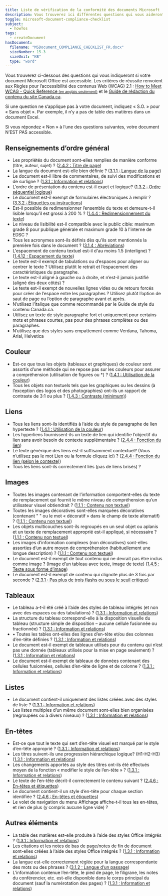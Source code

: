 ```yaml
---
title: Liste de vérification de la conformité des documents Microsoft
description: Vous trouverez ici différentes questions qui vous aideront à savoir si votre document Word est accessible ou non.
toggle: microsoft-document-compliance-checklist
subject:
  - howTos
tags:
  - createDocument
hasDocument:
  filename: "MSDocument_COMPLIANCE_CHECKLIST_FR.docx"
  sizeNumber: 15.3
  sizeUnit: "KB"
  type: "word"
---
```


Vous trouverez ci-dessous des questions qui vous indiqueront si votre document Microsoft Office est accessible. Les critères de réussite renvoient aux Règles pour l’accessibilité des contenus Web (<abbr>WCAG</abbr>) 2.1 : <a href="http://www.w3.org/WAI/WCAG21/quickref/">How to Meet WCAG - Quick Reference<small> (en anglais seulement)</small></a> et le [Guide de rédaction du contenu du site Canada.ca](https://conception.canada.ca/guide-redaction/).

Si une question ne s’applique pas à votre document, indiquez « S.O. » pour « Sans objet ». Par exemple, il n’y a pas de table des matières dans un document Excel.

Si vous répondez « Non » à l’une des questions suivantes, votre document N’EST PAS accessible.

## Renseignements d’ordre général

<ul class="list-unstyled mrgn-tp-lg mrgn-lft-lg">
<li class="mrgn-bttm-md"><span class="far fa-square mrgn-rght-md" aria-hidden="true"></span>Les propriétés du document sont-elles remplies de manière conforme (titre, auteur, sujet) ? (<a href="https://www.w3.org/Translations/WCAG21-fr/#page-titled">2.4.2 : Titre de page</a>)</li>
<li class="mrgn-bttm-md"><span class="far fa-square mrgn-rght-md" aria-hidden="true"></span>La langue du document est-elle bien définie ? (<a href="https://www.w3.org/Translations/WCAG21-fr/#language-of-page">3.1.1 : Langue de la page</a>)</li>
<li class="mrgn-bttm-md"><span class="far fa-square mrgn-rght-md" aria-hidden="true"></span>Le document est-il libre de commentaires, de suivi des modifications et de surligne ? (<a href="https://www.w3.org/Translations/WCAG21-fr/#info-and-relationships">1.3.1 : Information et relations</a>)</li>
<li class="mrgn-bttm-md"><span class="far fa-square mrgn-rght-md" aria-hidden="true"></span>L’ordre de présentation du contenu est-il exact et logique? (<a href="https://www.w3.org/Translations/WCAG21-fr/#meaningful-sequence">1.3.2 : Ordre séquentiel logique</a>)</li>
<li class="mrgn-bttm-md"><span class="far fa-square mrgn-rght-md" aria-hidden="true"></span>Le document est-il exempt de formulaires électroniques à remplir ? (<a href="https://www.w3.org/Translations/WCAG21-fr/#labels-or-instructions">3.3.2 : Étiquettes ou instructions</a>)</li>
<li class="mrgn-bttm-md"><span class="far fa-square mrgn-rght-md" aria-hidden="true"></span>Est-il possible de redimensionner l’ensemble du texte et demeure-t-il lisible lorsqu’il est grossi à 200 % ? (<a href="https://www.w3.org/Translations/WCAG21-fr/#resize-text">1.4.4 : Redimensionnement du texte</a>)</li>
<li class="mrgn-bttm-md"><span class="far fa-square mrgn-rght-md" aria-hidden="true"></span>Le niveau de lisibilité est-il compatible avec le public cible: maximum grade 8 pour publique générale et maximum grade 10 à l'interne de EDSC ?</li>
<li class="mrgn-bttm-md"><span class="far fa-square mrgn-rght-md" aria-hidden="true"></span>Tous les acronymes sont-ils définis dès qu’ils sont mentionnés la première fois dans le document ? (<a href="https://www.w3.org/Translations/WCAG21-fr/#abbreviations">3.1.4 : Abréviations</a>)</li>
<li class="mrgn-bttm-md"><span class="far fa-square mrgn-rght-md" aria-hidden="true"></span>L'espacement de contenu textuel est-il d'au moins 1.5 (interligne) ? (<a href="https://www.w3.org/Translations/WCAG21-fr/#text-spacing">1.4.12 : Espacement du texte</a>)</li>
<li class="mrgn-bttm-md"><span class="far fa-square mrgn-rght-md" aria-hidden="true"></span>Le texte est-il exempt de tabulations ou d’espaces pour aligner ou centrer le texte ? Utilisez plutôt le retrait et l’espacement des caractéristiques du paragraphe.</li>
<li class="mrgn-bttm-md"><span class="far fa-square mrgn-rght-md" aria-hidden="true"></span>Le texte est-il aligné à gauche ou à droite, et n’est-il jamais justifié (aligné des deux côtés) ?</li>
<li class="mrgn-bttm-md"><span class="far fa-square mrgn-rght-md" aria-hidden="true"></span>Le texte est-il exempt de nouvelles lignes vides ou de retours forcés pour créer de l’espace entre les paragraphes ? Utilisez plutôt l’option de saut de page ou l’option de paragraphe avant et après.</li>
<li class="mrgn-bttm-md"><span class="far fa-square mrgn-rght-md" aria-hidden="true"></span>N’utilisez l’italique que comme recommandé par le Guide de style du contenu Canada.ca.</li>
<li class="mrgn-bttm-md"><span class="far fa-square mrgn-rght-md" aria-hidden="true"></span>Utilisez un texte de style paragraphe fort et uniquement pour certains mots et phrases courtes, pas pour des phrases complètes ou des paragraphes.</li>
<li class="mrgn-bttm-md"><span class="far fa-square mrgn-rght-md" aria-hidden="true"></span>N’utilisez que des styles sans empattement comme Verdana, Tahoma, Arial, Helvetica</li>
</ul>

## Couleur

<ul class="list-unstyled mrgn-tp-lg mrgn-lft-lg">
<li class="mrgn-bttm-md"><span class="far fa-square mrgn-rght-md" aria-hidden="true"></span>Est-ce que tous les objets (tableaux et graphiques) de couleur sont assortis d’une méthode qui ne repose pas sur les couleurs pour assurer a compréhension (utilisation de figures ou *) ? (<a href="https://www.w3.org/Translations/WCAG21-fr/#use-of-color">1.4.1 : Utilisation de la couleur</a>)</li>
<li class="mrgn-bttm-md"><span class="far fa-square mrgn-rght-md" aria-hidden="true"></span>Tous les objets non textuels tels que les graphiques ou les dessins (à l’exception des logos et des photographies) ont-ils un rapport de contraste de 3:1 ou plus ? (<a href="https://www.w3.org/Translations/WCAG21-fr/#contrast-minimum">1.4.3 : Contraste (minimum)</a>)</li>
</ul>

## Liens

<ul class="list-unstyled mrgn-tp-lg mrgn-lft-lg">
<li class="mrgn-bttm-md"><span class="far fa-square mrgn-rght-md" aria-hidden="true"></span>Tous les liens sont-ils identifiés à l’aide du style de paragraphe de lien hypertexte ? (<a href="https://www.w3.org/Translations/WCAG21-fr/#use-of-color">1.4.1 : Utilisation de la couleur</a>)</li>
<li class="mrgn-bttm-md"><span class="far fa-square mrgn-rght-md" aria-hidden="true"></span>Les hyperliens fournissent-ils un texte de lien qui identifie l’objectif du lien sans avoir besoin de contexte supplémentaire ? (<a href="https://www.w3.org/Translations/WCAG21-fr/#link-purpose-in-context">2.4.4 : Fonction du lien</a>)</li>
<li class="mrgn-bttm-md"><span class="far fa-square mrgn-rght-md" aria-hidden="true"></span>Le texte générique des liens est-il suffisamment contextuel? (Vous n’utilisez pas le mot Lien ou la formule cliquez ici) ? (<a href="https://www.w3.org/Translations/WCAG21-fr/#link-purpose-in-context">2.4.4 : Fonction du lien (selon le contexte)</a>)</li>
<li class="mrgn-bttm-md"><span class="far fa-square mrgn-rght-md" aria-hidden="true"></span>Tous les liens sont-ils correctement liés (pas de liens brisés) ?</li>
</ul>

## Images

<ul class="list-unstyled mrgn-tp-lg mrgn-lft-lg">
<li class="mrgn-bttm-md"><span class="far fa-square mrgn-rght-md" aria-hidden="true"></span>Toutes les images contenant de l’information comportent-elles du texte de remplacement qui fournit le même niveau de compréhension qu’un utilisateur visuel obtiendrait ? (<a href="https://www.w3.org/Translations/WCAG21-fr/#non-text-content">1.1.1 : Contenu non textuel</a>)</li>
<li class="mrgn-bttm-md"><span class="far fa-square mrgn-rght-md" aria-hidden="true"></span>Toutes les images décoratives sont-elles marquées décoratives (contenant " " ou le mot « décoratif » dans le champ de texte alternatif) ? (<a href="https://www.w3.org/Translations/WCAG21-fr/#non-text-content">1.1.1 : Contenu non textuel</a>)</li>
<li class="mrgn-bttm-md"><span class="far fa-square mrgn-rght-md" aria-hidden="true"></span>Les objets multicouches sont-ils regroupés en un seul objet ou aplanis et un texte de remplacement approprié est-il appliqué, si nécessaire ? (<a href="https://www.w3.org/Translations/WCAG21-fr/#non-text-content">1.1.1 : Contenu non textuel</a>)</li>
<li class="mrgn-bttm-md"><span class="far fa-square mrgn-rght-md" aria-hidden="true"></span>Les images d’information complexes (non décoratives) sont-elles assorties d’un autre moyen de compréhension (habituellement une longue description) ? (<a href="https://www.w3.org/Translations/WCAG21-fr/#non-text-content">1.1.1 : Contenu non textuel</a>)</li>
<li class="mrgn-bttm-md"><span class="far fa-square mrgn-rght-md" aria-hidden="true"></span>Le document est-il exempt de tout contenu qui ne devrait pas être inclus comme image ? (Image d’un tableau avec texte, image de texte) (<a href="https://www.w3.org/Translations/WCAG21-fr/#images-of-text">1.4.5 : Texte sous forme d’image</a>)</li>
<li class="mrgn-bttm-md"><span class="far fa-square mrgn-rght-md" aria-hidden="true"></span>Le document est-il exempt de contenu qui clignote plus de 3 fois par seconde ? (<a href="https://www.w3.org/Translations/WCAG21-fr/#three-flashes-or-below-threshold">2.3.1 : Pas plus de trois flashs ou sous le seuil critique</a>)</li>
</ul>

## Tableaux

<ul class="list-unstyled mrgn-tp-lg mrgn-lft-lg">
<li class="mrgn-bttm-md"><span class="far fa-square mrgn-rght-md" aria-hidden="true"></span>Le tableau a-t-il été créé à l’aide des styles de tableau intégrés (et non avec des espaces ou des tabulations) ? (<a href="https://www.w3.org/Translations/WCAG21-fr/#info-and-relationships">1.3.1 : Information et relations</a>)</li>
<li class="mrgn-bttm-md"><span class="far fa-square mrgn-rght-md" aria-hidden="true"></span>La structure du tableau correspond-elle à la disposition visuelle du tableau (structure simple de disposition – aucune cellule fusionnée ou fractionnée) ? (<a href="https://www.w3.org/Translations/WCAG21-fr/#info-and-relationships">1.3.1 : Information et relations</a>)</li>
<li class="mrgn-bttm-md"><span class="far fa-square mrgn-rght-md" aria-hidden="true"></span>•	Toutes les tables ont-elles des lignes d’en-tête et/ou des colonnes d’en-tête définies ? (<a href="https://www.w3.org/Translations/WCAG21-fr/#info-and-relationships">1.3.1 : Information et relations</a>)</li>
<li class="mrgn-bttm-md"><span class="far fa-square mrgn-rght-md" aria-hidden="true"></span>Le document est-il exempt de tableaux utilisés pour du contenu qui n’est pas une donnée (tableaux utilisés pour la mise en page seulement) ? (<a href="https://www.w3.org/Translations/WCAG21-fr/#info-and-relationships">1.3.1 : Information et relations</a>)</li>
<li class="mrgn-bttm-md"><span class="far fa-square mrgn-rght-md" aria-hidden="true"></span>Le document est-il exempt de tableaux de données contenant des cellules fusionnées, cellules d’en-tête de ligne et de colonne ? (<a href="https://www.w3.org/Translations/WCAG21-fr/#info-and-relationships">1.3.1 : Information et relations</a>)</li>
</ul>

## Listes

<ul class="list-unstyled mrgn-tp-lg mrgn-lft-lg">
<li class="mrgn-bttm-md"><span class="far fa-square mrgn-rght-md" aria-hidden="true"></span>Le document contient-il uniquement des listes créées avec des styles de liste ? (<a href="https://www.w3.org/Translations/WCAG21-fr/#info-and-relationships">1.3.1 : Information et relations</a>)</li>
<li class="mrgn-bttm-md"><span class="far fa-square mrgn-rght-md" aria-hidden="true"></span>Les listes multiples d’un même document sont-elles bien organisées (regroupées ou à divers niveaux) ? (<a href="https://www.w3.org/Translations/WCAG21-fr/#info-and-relationships">1.3.1 : Information et relations</a>)</li>
</ul>

## En-têtes

<ul class="list-unstyled mrgn-tp-lg mrgn-lft-lg">
<li class="mrgn-bttm-md"><span class="far fa-square mrgn-rght-md" aria-hidden="true"></span>Est-ce que tout le texte qui sert d’en-tête visuel est marqué par le style d’en-tête approprié ? (<a href="https://www.w3.org/Translations/WCAG21-fr/#info-and-relationships">1.3.1 : Information et relations</a>)</li>
<li class="mrgn-bttm-md"><span class="far fa-square mrgn-rght-md" aria-hidden="true"></span>Les titres suivent-ils une progression hiérarchique logique? (H1-H2-H3) (<a href="https://www.w3.org/Translations/WCAG21-fr/#info-and-relationships">1.3.1 : Information et relations</a>)</li>
<li class="mrgn-bttm-md"><span class="far fa-square mrgn-rght-md" aria-hidden="true"></span>Les changements apportés au style des titres ont-ils été effectués moyen de la fonction « modifier le style de l’en-tête » ? (<a href="https://www.w3.org/Translations/WCAG21-fr/#info-and-relationships">1.3.1 : Information et relations</a>)</li>
<li class="mrgn-bttm-md"><span class="far fa-square mrgn-rght-md" aria-hidden="true"></span>Le texte de l’en-tête décrit-il correctement le contenu suivant ? (<a href="https://www.w3.org/Translations/WCAG21-fr/#headings-and-labels">2.4.6 : En-têtes et étiquettes</a>)</li>
<li class="mrgn-bttm-md"><span class="far fa-square mrgn-rght-md" aria-hidden="true"></span>Le document contient-il un style d’en-tête pour chaque section identifiée ? (<a href="https://www.w3.org/Translations/WCAG21-fr/#headings-and-labels">2.4.6 : En-têtes et étiquettes</a>)</li>
<li class="mrgn-bttm-md"><span class="far fa-square mrgn-rght-md" aria-hidden="true"></span>Le volet de navigation du menu Affichage affiche-t-il tous les en-têtes, et rien de plus (y compris aucune ligne vide) ?</li>
</ul>
</ul>

## Autres éléments

<ul class="list-unstyled mrgn-tp-lg mrgn-lft-lg">
<li class="mrgn-bttm-md"><span class="far fa-square mrgn-rght-md" aria-hidden="true"></span>La table des matières est-elle produite à l’aide des styles Office intégrés ? (<a href="https://www.w3.org/Translations/WCAG21-fr/#info-and-relationships">1.3.1 : Information et relations</a>)</li>
<li class="mrgn-bttm-md"><span class="far fa-square mrgn-rght-md" aria-hidden="true"></span>Les citations et les notes de bas de page/notes de fin de document sont-elles créées à l’aide des styles Office intégrés ? (<a href="https://www.w3.org/Translations/WCAG21-fr/#info-and-relationships">1.3.1 : Information et relations</a>)</li>
<li class="mrgn-bttm-md"><span class="far fa-square mrgn-rght-md" aria-hidden="true"></span>La langue est-elle correctement réglée pour la langue correspondante des mots ou des phrases ? (<a href="https://www.w3.org/Translations/WCAG21-fr/#language-of-parts">3.1.2 : Langue d’un passage</a>)</li>
<li class="mrgn-bttm-md"><span class="far fa-square mrgn-rght-md" aria-hidden="true"></span>L’information contenue l’en-tête, le pied de page, le filigrane, les notes du conférencier, etc. est-elle disponible dans le corps principal du document (sauf la numérotation des pages) ? (<a href="https://www.w3.org/Translations/WCAG21-fr/#info-and-relationships">1.3.1 : Information et relations</a>)</li>
</ul>
